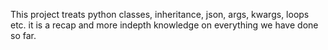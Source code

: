 This project treats python classes, inheritance, json, args, kwargs, loops etc. it is a recap and more indepth knowledge on everything we have done so far.     
